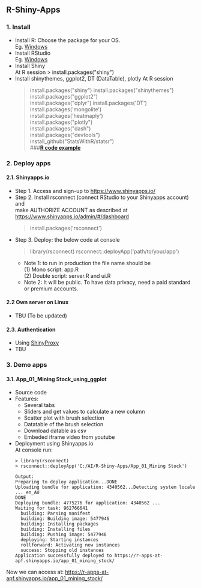 ## R-Shiny-Apps  
### 1. Install  
- Install R: Choose the package for your OS.  
  Eg. [Windows](https://cran.r-project.org/bin/windows/base/)
- Install RStudio  
  Eg. [Windows](https://www.rstudio.com/products/rstudio/download/#download)  
- Install Shiny  
  At R session > install.packages("shiny")  
- Install shinythemes, ggplot2, DT (DataTable), plotly 
  At R session  
  > install.packages("shiny")
  > install.packages("shinythemes")  
  > install.packages("ggplot2")  
  > install.packages("dplyr")
  > install.packages('DT')  
  > install.packages('mongolite')  
  > install.packages('heatmaply')  
  > install.packages("plotly")  
  > install.packages("dash")   
  > install.packages("devtools")  
  > install_github("StatsWithR/statsr")  
###[<b>R code example</b>](https://github.com/tuantla80/R-Shiny-Apps/tree/main/R_Examples)
### 2. Deploy apps  
#### 2.1. Shinyapps.io  
- Step 1. Access and sign-up to https://www.shinyapps.io/  
- Step 2. Install rsconnect (connect RStudio to your Shinyapps account) and 
  <br> make AUTHORIZE ACCOUNT as described at https://www.shinyapps.io/admin/#/dashboard
  > install.packages('rsconnect')  
- Step 3. Deploy: the below code at console 
  > library(rsconnect)
  > rsconnect::deployApp('path/to/your/app')  
  - Note 1: to run in production the file name should be  
    (1) Mono script: app.R  
    (2) Double script: server.R and ui.R  
  - Note 2: It will be public. To have data privacy, need a paid standard or premium accounts.
#### 2.2 Own server on Linux  
  - TBU (To be updated) 
#### 2.3. Authentication  
  - Using [ShinyProxy](https://www.openanalytics.eu/tags/shinyproxy/)  
  - TBU  
### 3. Demo apps  
#### 3.1. App_01_Mining Stock_using_ggplot  
- Source code  
- Features:
  - Several tabs
  - Sliders and get values to calculate a new column
  - Scatter plot with brush selection  
  - Datatable of the brush selection  
  - Download datable as csv 
  - Embeded iframe video from youtube  
- Deployment using Shinyapps.io  
At console run: 
  ```commandline
  > library(rsconnect)
  > rsconnect::deployApp('C:/AI/R-Shiny-Apps/App_01_Mining Stock')
  
  Output:
  Preparing to deploy application...DONE
  Uploading bundle for application: 4340562...Detecting system locale ... en_AU
  DONE
  Deploying bundle: 4775276 for application: 4340562 ...
  Waiting for task: 962766641
    building: Parsing manifest
    building: Building image: 5477946
    building: Installing packages
    building: Installing files
    building: Pushing image: 5477946
    deploying: Starting instances
    rollforward: Activating new instances
    success: Stopping old instances
  Application successfully deployed to https://r-apps-at-apf.shinyapps.io/app_01_mining_stock/
  ```  
Now we can access at: https://r-apps-at-apf.shinyapps.io/app_01_mining_stock/   
